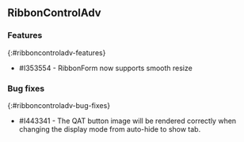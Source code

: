 ## RibbonControlAdv   

### Features
{:#ribboncontroladv-features}

* \#I353554 - RibbonForm now supports smooth resize


### Bug fixes
{:#ribboncontroladv-bug-fixes}

* \#I443341 - The QAT button image will be rendered correctly when changing the display mode from auto-hide to show tab.